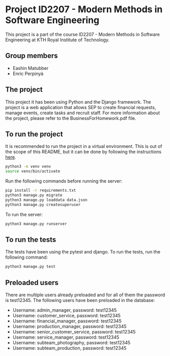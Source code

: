 # Project ID2207 - Modern Methods in Software Engineering
This project is a part of the course ID2207 - Modern Methods in Software Engineering at KTH Royal Institute of Technology. 

## Group members
* Eashin Matubber 
* Enric Perpinyà

## The project
This project it has been using Python and the Django framework. The project is a web application that allows SEP to create financial requests, manage events, create tasks and recruit staff. For more information about the project, please refer to the BusinessForHomework.pdf file.

## To run the project
It is recommended to run the project in a virtual environment. This is out of the scope of this README, but it can be done by following the instructions [here](https://docs.python.org/3/library/venv.html).
```bash
python3 -m venv venv
source venv/bin/activate
```
 Run the following commands before running the server:
```bash
pip install -r requirements.txt
python3 manage.py migrate
python3 manage.py loaddata data.json
python3 manage.py createsuperuser
```

To run the server:
```bash
python3 manage.py runserver
```

## To run the tests
The tests have been using the pytest and django. To run the tests, run the following command:
```bash
python3 manage.py test
```

## Preloaded users
There are multiple users already preloaded and for all of them the password is test12345. The following users have been preloaded in the database:
* Username: admin_manager, password: test12345
* Username: customer_service, password: test12345
* Username: financial_manager, password: test12345
* Username: production_manager, password: test12345
* Username: senior_customer_service, password: test12345
* Username: service_manager, password: test12345
* Username: subteam_photography, password: test12345
* Username: subteam_production, password: test12345